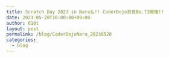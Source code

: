 ```yaml
---
title: Scratch Day 2023 in Naraも!! CoderDojo奈良No.73開催!!
date: 2023-05-20T16:00:00+09:00
author: 610t
layout: post
permalink: /blog/CoderDojoNara_20230520
categories:
  - blog
---
```

